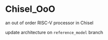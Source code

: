 # Chisel_OoO
an out of order RISC-V processor in Chisel

update architecture on `reference_model` branch
<!-- # pineline
![](./docs/image/pipeline.drawio.png)
## Fetch
- 更新PC,优先级为 backend redirect > predicted PC > PC + 4
- 从`I$`中取fetch package, 存入fetch buffer

## Decode
- 从Fetch buffer 取指令，解码并生成micro-op，每周期最多取两条指令
- 如果指令为跳转指令，使用BTB预测是否跳转和跳转地址
- 使用Fetch Target Queue(FTQ)维护所以inflight branch prediction 和 PC 信息的记录，当预测错误时，会根据FTQ中的记录恢复处理器状态。当指令提交时，会把FTQ中相应的条目删除。

## Rename
- 使用ROB实现寄存器重命名，将指令中的逻辑地址转化为物理地址(即在ROB中的编号)。消除WAW和WAR相关
- register renaming table记录AR(Architecture Register)和PR(Physical Register)的对应关系
- 此时ROB充当物理寄存器，暂存执行完毕但不能提交的指令数据，供后续指令读取
- 同时ROB充当dispatch buffer，暂存未分配的指令

## Dispatch
- 按指令类型将dispatch buffer中的指令发送到reservation station

## Execute
- 发射到reservation station等待其源操作数都准备好后开始执行。
- 对与LSU,首先计算指令地址，然后指令被送入load/store buffer当`D$`空闲时，执行buffer中最早的指令
- 对应BPU,分支指令会判断指令是否跳转并向fetch阶段发送指令重定向信息


## Writeback
- 指令执行结果被写回ROB中的目标寄存器
- 同时结果还可能前递到reservation station中

## Commit
- 当ROB中最早的指令执行完毕后，更新AR和register renaming table，删除该条目 -->

